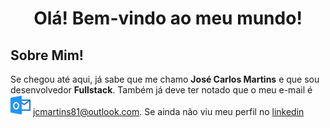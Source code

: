 # <center> Olá! Bem-vindo ao meu mundo!

## Sobre Mim!

Se chegou até aqui, já sabe que me chamo **José Carlos Martins** e que sou desenvolvedor **Fullstack**. 
Também já deve ter notado que o meu e-mail é ![email](images/outlook.png) [jcmartins81@outlook.com](mailto:jcmartins81@outlook.com).
Se ainda não viu meu perfil no [linkedin](https://www.linkedin.com/in/jos%C3%A9-carlos-martins-878a1013a)
